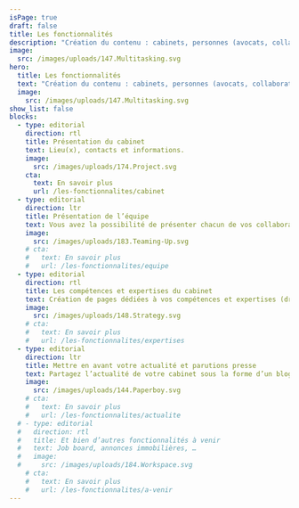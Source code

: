 ```yaml
---
isPage: true
draft: false
title: Les fonctionnalités
description: "Création du contenu : cabinets, personnes (avocats, collaborateurs…), expertises métier, actualités…"
image:
  src: /images/uploads/147.Multitasking.svg
hero:
  title: Les fonctionnalités
  text: "Création du contenu : cabinets, personnes (avocats, collaborateurs…), expertises métier, actualités…"
  image:
    src: /images/uploads/147.Multitasking.svg
show_list: false
blocks:
  - type: editorial
    direction: rtl
    title: Présentation du cabinet
    text: Lieu(x), contacts et informations.
    image:
      src: /images/uploads/174.Project.svg
    cta:
      text: En savoir plus
      url: /les-fonctionnalites/cabinet
  - type: editorial
    direction: ltr
    title: Présentation de l’équipe
    text: Vous avez la possibilité de présenter chacun de vos collaborateurs…
    image:
      src: /images/uploads/183.Teaming-Up.svg
    # cta:
    #   text: En savoir plus
    #   url: /les-fonctionnalites/equipe
  - type: editorial
    direction: rtl
    title: Les compétences et expertises du cabinet
    text: Création de pages dédiées à vos compétences et expertises (droit pénal, du travail, de la famille…).
    image:
      src: /images/uploads/148.Strategy.svg
    # cta:
    #   text: En savoir plus
    #   url: /les-fonctionnalites/expertises
  - type: editorial
    direction: ltr
    title: Mettre en avant votre actualité et parutions presse
    text: Partagez l’actualité de votre cabinet sous la forme d’un blog ou d’une liste de publications.
    image:
      src: /images/uploads/144.Paperboy.svg
    # cta:
    #   text: En savoir plus
    #   url: /les-fonctionnalites/actualite
  # - type: editorial
  #   direction: rtl
  #   title: Et bien d’autres fonctionnalités à venir
  #   text: Job board, annonces immobilières, …
  #   image:
  #     src: /images/uploads/184.Workspace.svg
    # cta:
    #   text: En savoir plus
    #   url: /les-fonctionnalites/a-venir
---
```


